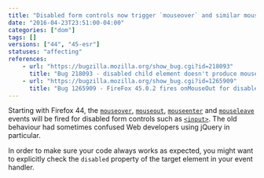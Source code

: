 ```yaml
---
title: "Disabled form controls now trigger `mouseover` and similar mouse events"
date: "2016-04-23T23:51:00-04:00"
categories: ["dom"]
tags: []
versions: ["44", "45-esr"]
statuses: "affecting"
references:
    - url: "https://bugzilla.mozilla.org/show_bug.cgi?id=218093"
      title: "Bug 218093 - disabled child element doesn't produce mouseout/mouseover pair"
    - url: "https://bugzilla.mozilla.org/show_bug.cgi?id=1265909"
      title: "Bug 1265909 - FireFox 45.0.2 fires onMouseOut for disabled input."
---
```

Starting with Firefox 44, the [`mouseover`](https://developer.mozilla.org/docs/Web/Events/mouseover), [`mouseout`](https://developer.mozilla.org/docs/Web/Events/mouseout), [`mouseenter`](https://developer.mozilla.org/docs/Web/Events/mouseenter) and [`mouseleave`](https://developer.mozilla.org/docs/Web/Events/mouseleave) events will be fired for disabled form controls such as [`<input>`](https://developer.mozilla.org/docs/Web/HTML/Element/input). The old behaviour had sometimes confused Web developers using jQuery in particular.

In order to make sure your code always works as expected, you might want to explicitly check the `disabled` property of the target element in your event handler.
